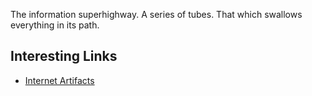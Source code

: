 The information superhighway.  A series of tubes. That which swallows everything in its path.

## Interesting Links

- [Internet Artifacts](https://neal.fun/internet-artifacts/)